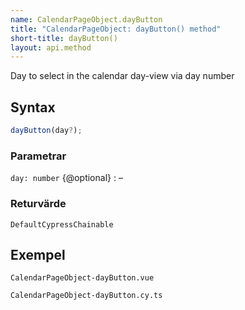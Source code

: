 ```yaml
---
name: CalendarPageObject.dayButton
title: "CalendarPageObject: dayButton() method"
short-title: dayButton()
layout: api.method
---
```


Day to select in the calendar day-view via day number

## Syntax

```ts nocompile nolint
dayButton(day?);
```

### Parametrar

`day: number` {@optional}
: &ndash;

### Returvärde

`DefaultCypressChainable`

## Exempel

```import static
CalendarPageObject-dayButton.vue
```

```import
CalendarPageObject-dayButton.cy.ts
```
